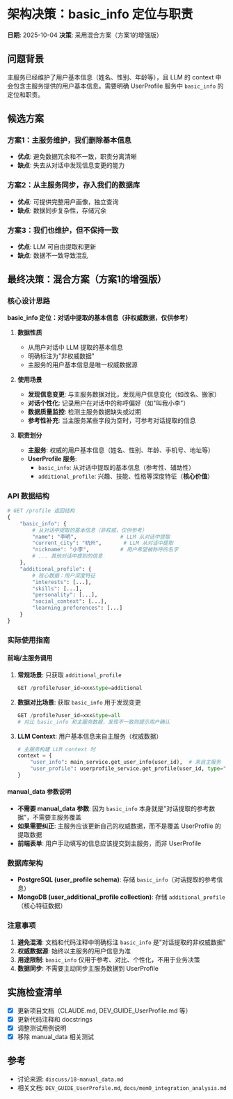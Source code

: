 # 架构决策：basic_info 定位与职责

**日期**: 2025-10-04
**决策**: 采用混合方案（方案1的增强版）

## 问题背景

主服务已经维护了用户基本信息（姓名、性别、年龄等），且 LLM 的 context 中会包含主服务提供的用户基本信息。需要明确 UserProfile 服务中 `basic_info` 的定位和职责。

## 候选方案

### 方案1：主服务维护，我们删除基本信息
- **优点**: 避免数据冗余和不一致，职责分离清晰
- **缺点**: 失去从对话中发现信息变更的能力

### 方案2：从主服务同步，存入我们的数据库
- **优点**: 可提供完整用户画像，独立查询
- **缺点**: 数据同步复杂性，存储冗余

### 方案3：我们也维护，但不保持一致
- **优点**: LLM 可自由提取和更新
- **缺点**: 数据不一致导致混乱

## 最终决策：混合方案（方案1的增强版）

### 核心设计思路

**basic_info 定位：对话中提取的基本信息（非权威数据，仅供参考）**

1. **数据性质**
   - 从用户对话中 LLM 提取的基本信息
   - 明确标注为"非权威数据"
   - 主服务的用户基本信息是唯一权威数据源

2. **使用场景**
   - **发现信息变更**: 与主服务数据对比，发现用户信息变化（如改名、搬家）
   - **对话个性化**: 记录用户在对话中的称呼偏好（如"叫我小李"）
   - **数据质量监控**: 检测主服务数据缺失或过期
   - **参考性补充**: 当主服务某些字段为空时，可参考对话提取的信息

3. **职责划分**
   - **主服务**: 权威的用户基本信息（姓名、性别、年龄、手机号、地址等）
   - **UserProfile 服务**:
     - `basic_info`: 从对话中提取的基本信息（参考性、辅助性）
     - `additional_profile`: 兴趣、技能、性格等深度特征（**核心价值**）

### API 数据结构

```python
# GET /profile 返回结构
{
    "basic_info": {
        # 从对话中提取的基本信息（非权威，仅供参考）
        "name": "李明",              # LLM 从对话中提取
        "current_city": "杭州",       # LLM 从对话中提取
        "nickname": "小李",          # 用户希望被称呼的名字
        # ... 其他对话中提到的信息
    },
    "additional_profile": {
        # 核心数据：用户深度特征
        "interests": [...],
        "skills": [...],
        "personality": [...],
        "social_context": [...],
        "learning_preferences": [...]
    }
}
```

### 实际使用指南

#### 前端/主服务调用

1. **常规场景**: 只获取 `additional_profile`
   ```python
   GET /profile?user_id=xxx&type=additional
   ```

2. **数据对比场景**: 获取 `basic_info` 用于发现变更
   ```python
   GET /profile?user_id=xxx&type=all
   # 对比 basic_info 和主服务数据，发现不一致则提示用户确认
   ```

3. **LLM Context**: 用户基本信息来自主服务（权威数据）
   ```python
   # 主服务构建 LLM context 时
   context = {
       "user_info": main_service.get_user_info(user_id),  # 来自主服务
       "user_profile": userprofile_service.get_profile(user_id, type="additional")  # 只要深度特征
   }
   ```

#### manual_data 参数说明

- **不需要 manual_data 参数**: 因为 `basic_info` 本身就是"对话提取的参考数据"，不需要主服务覆盖
- **如果需要纠正**: 主服务应该更新自己的权威数据，而不是覆盖 UserProfile 的提取数据
- **前端表单**: 用户手动填写的信息应该提交到主服务，而非 UserProfile

### 数据库架构

- **PostgreSQL (user_profile schema)**: 存储 `basic_info`（对话提取的参考信息）
- **MongoDB (user_additional_profile collection)**: 存储 `additional_profile`（核心特征数据）

### 注意事项

1. **避免混淆**: 文档和代码注释中明确标注 `basic_info` 是"对话提取的非权威数据"
2. **权威数据源**: 始终以主服务的用户信息为准
3. **用途限制**: `basic_info` 仅用于参考、对比、个性化，不用于业务决策
4. **数据同步**: 不需要主动同步主服务数据到 UserProfile

## 实施检查清单

- [x] 更新项目文档（CLAUDE.md, DEV_GUIDE_UserProfile.md 等）
- [x] 更新代码注释和 docstrings
- [x] 调整测试用例说明
- [x] 移除 manual_data 相关测试

## 参考

- 讨论来源: `discuss/18-manual_data.md`
- 相关文档: `DEV_GUIDE_UserProfile.md`, `docs/mem0_integration_analysis.md`